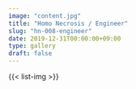 ```yaml
---
image: "content.jpg"
title: "Homo Necrosis / Engineer"
slug: "hn-008-engineer"
date: 2019-12-31T00:00:00+09:00
type: gallery
draft: false
---
```

{{< list-img >}}
